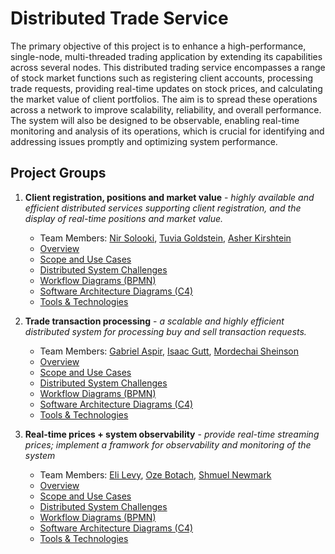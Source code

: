 # Distributed Trade Service

The primary objective of this project is to enhance a high-performance, single-node, multi-threaded trading application by extending its capabilities across several nodes. This distributed trading service encompasses a range of stock market functions such as registering client accounts, processing trade requests, providing real-time updates on stock prices, and calculating the market value of client portfolios. The aim is to spread these operations across a network to improve scalability, reliability, and overall performance. The system will also be designed to be observable, enabling real-time monitoring and analysis of its operations, which is crucial for identifying and addressing issues promptly and optimizing system performance.

## Project Groups

1. **Client registration, positions and market value** - _highly available and efficient distributed services supporting client registration, and the display of real-time positions and market value._
   - Team Members: [Nir Solooki](mailto:nsolooki@mail.yu.edu>), [Tuvia Goldstein](mailto:tjgoldst@mail.yu.edu), [Asher Kirshtein](mailto:ackirsht@mail.yu.edu>)
   - [Overview](./RealtimeClientBlotter/README.md)
   - [Scope and Use Cases](./RealtimeClientBlotter/scope.md)
   - [Distributed System Challenges](./RealtimeClientBlotter/challenges.md)
   - [Workflow Diagrams (BPMN)](./RealtimeClientBlotter/workflow.md)
   - [Software Architecture Diagrams (C4)](./RealtimeClientBlotter/architecture.md)
   - [Tools & Technologies](./RealtimeClientBlotter/technologies.md)

2. **Trade transaction processing** - _a scalable and highly efficient distributed system for processing buy and sell transaction requests._
   - Team Members: [Gabriel Aspir](mailto:gaspir@mail.yu.edu), [Isaac Gutt](mailto:igutt@mail.yu.edu), [Mordechai Sheinson](mailto:msheinso@mail.yu.edu)
   - [Overview](./DistributedTransactions/README.md)
   - [Scope and Use Cases](./DistributedTransactions/scope.md)
   - [Distributed System Challenges](./DistributedTransactions/challenges.md)
   - [Workflow Diagrams (BPMN)](./DistributedTransactions/workflow.md)
   - [Software Architecture Diagrams (C4)](./DistributedTransactions/architecture.md)
   - [Tools & Technologies](./DistributedTransactions/technologies.md)
  
3. **Real-time prices + system observability** - _provide real-time streaming prices; implement a framwork for observability and monitoring of the system_
   - Team Members: [Eli Levy](mailto:emlevy1@mail.yu.edu), [Oze Botach](mailto:obotach@mail.yu.edu), [Shmuel Newmark](mailto:snewmark@mail.yu.edu)
   - [Overview](./MetricsAndMVC/README.md)
   - [Scope and Use Cases](./MetricsAndMVC/scope.md)
   - [Distributed System Challenges](./MetricsAndMVC/challenges.md)
   - [Workflow Diagrams (BPMN)](./MetricsAndMVC/workflow.md)
   - [Software Architecture Diagrams (C4)](./MetricsAndMVC/architecture.md)
   - [Tools & Technologies](./MetricsAndMVC/technologies.md)
